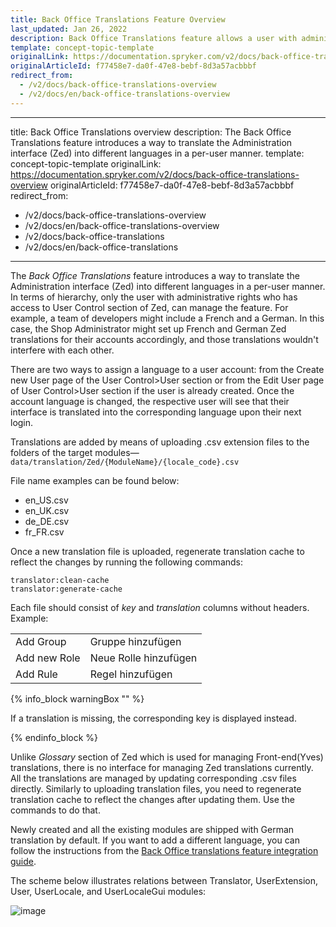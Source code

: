 ```yaml
---
title: Back Office Translations Feature Overview
last_updated: Jan 26, 2022
description: Back Office Translations feature allows a user with administrative rights to translate the Back Office into different languages in a per-user manner.
template: concept-topic-template
originalLink: https://documentation.spryker.com/v2/docs/back-office-translations-overview
originalArticleId: f77458e7-da0f-47e8-bebf-8d3a57acbbbf
redirect_from:
  - /v2/docs/back-office-translations-overview
  - /v2/docs/en/back-office-translations-overview
---
```


---
title: Back Office Translations overview
description: The Back Office Translations feature introduces a way to translate the Administration interface (Zed) into different languages in a per-user manner.
template: concept-topic-template
originalLink: https://documentation.spryker.com/v2/docs/back-office-translations-overview
originalArticleId: f77458e7-da0f-47e8-bebf-8d3a57acbbbf
redirect_from:
  - /v2/docs/back-office-translations-overview
  - /v2/docs/en/back-office-translations-overview
  - /v2/docs/back-office-translations
  - /v2/docs/en/back-office-translations

---

The _Back Office Translations_ feature introduces a way to translate the Administration interface (Zed) into different languages in a per-user manner. In terms of hierarchy, only the user with administrative rights who has access to User Control section of Zed, can manage the feature. For example, a team of developers might include a French and a German. In this case, the Shop Administrator might set up French and German Zed translations for their accounts accordingly, and those translations wouldn't interfere with each other.

There are two ways to assign a language to a user account: from the Create new User page of the User Control>User section or from the Edit User page of User Control>User section if the user is already created. Once the account language is changed, the respective user will see that their interface is translated into the corresponding language upon their next login.

Translations are added by means of uploading .csv extension files to the folders of the target modules—`data/translation/Zed/{ModuleName}/{locale_code}.csv`

File name examples can be found below:

* en_US.csv
* en_UK.csv
* de_DE.csv
* fr_FR.csv

Once a new translation file is uploaded, regenerate translation cache to reflect the changes by running the following commands:

```
translator:clean-cache
translator:generate-cache
```

Each file should consist of _key_ and _translation_ columns without headers. Example:


|  |  |
| --- | --- |
| Add Group | Gruppe hinzufügen |
| Add new Role | Neue Rolle hinzufügen |
| Add Rule | Regel hinzufügen |

{% info_block warningBox "" %}

If a translation is missing, the corresponding key is displayed instead.

{% endinfo_block %}

Unlike _Glossary_ section of Zed which is used for managing Front-end(Yves) translations, there is no interface for managing Zed translations currently. All the translations are managed by updating corresponding .csv files directly. Similarly to uploading translation files, you need to regenerate translation cache to reflect the changes after updating them. Use the commands to do that.

Newly created and all the existing modules are shipped with German translation by default. If you want to add a different language, you can follow the instructions from the [Back Office translations feature integration guide](/docs/scos/dev/feature-integration-guides/{{page.version}}/back-office-feature-integration.html).

The scheme below illustrates relations between Translator, UserExtension, User, UserLocale, and UserLocaleGui modules:

![image](https://spryker.s3.eu-central-1.amazonaws.com/docs/Features/Back+Office/Back+Office+Translations/Back+Office+Translations+Feature+Overview/module-diagram.png)
